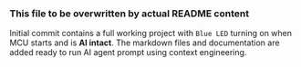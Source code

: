 ### This file to be overwritten by actual README content

Initial commit contains a full working project with `Blue LED` turning on when MCU starts and is **AI intact**. The markdown files and documentation are added ready to run AI agent prompt using context engineering.